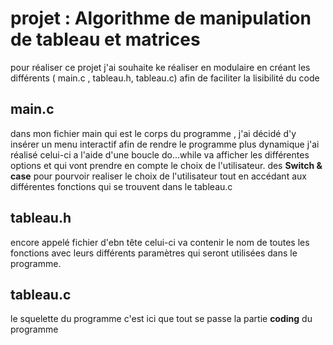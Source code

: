 # projet : Algorithme de manipulation de tableau et matrices

pour réaliser ce projet j'ai souhaite ke réaliser en modulaire en créant les différents ( main.c , tableau.h, tableau.c) afin de faciliter la lisibilité du code 
## main.c

dans mon fichier main qui est le corps du programme , j'ai décidé d'y insérer un menu interactif afin de rendre le programme plus dynamique
j'ai réalisé celui-ci a l'aide d'une boucle do...while  va afficher les différentes options et qui vont prendre en compte le choix de l'utilisateur.
des **Switch & case** pour pourvoir realiser le choix de l'utilisateur tout en accédant aux différentes fonctions qui se trouvent dans le tableau.c

## tableau.h
encore appelé fichier d'ebn tête celui-ci va contenir le nom de toutes les fonctions avec leurs différents paramètres qui seront utilisées dans le programme.

## tableau.c
le squelette du programme c'est ici que tout se passe la partie **coding** du programme 
